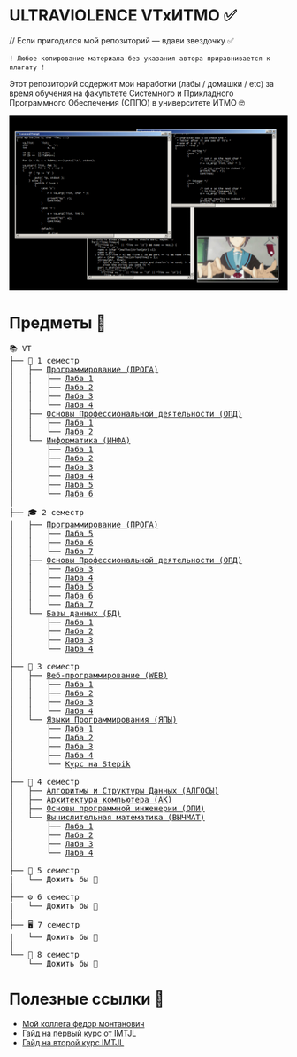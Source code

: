# ULTRAVIOLENCE VTxИТМО ✅

// Если пригодился мой репозиторий — вдави звездочку ✅

    ! Любое копирование материала без указания автора приравнивается к плагату !

Этот репозиторий содержит мои наработки (лабы / домашки / etc) за время обучения на факультете Системного и Прикладного Программного Обеспечения (СППО) в университете ИТМО :nerd_face:

![meow](.utils/yuki_nagato.gif)

# Предметы :book:
<pre>
📚 VT
├── 🍼 1 семестр
│   ├── <a href="https://github.com/Vaneshik/VT-Labs/tree/main/java">Программирование (ПРОГА)</a>
│   │   ├── <a href="https://github.com/Vaneshik/VT-Labs/tree/main/java/lab1">Лаба 1</a>
│   │   ├── <a href="https://github.com/Vaneshik/VT-Labs/tree/main/java/lab2">Лаба 2</a>
│   │   ├── <a href="https://github.com/Vaneshik/VT-Labs/tree/main/java/lab3">Лаба 3</a>
│   │   └── <a href="https://github.com/Vaneshik/VT-Labs/tree/main/java/lab4">Лаба 4</a>
│   ├── <a href="https://github.com/Vaneshik/VT-Labs/tree/main/opd">Основы Профессиональной деятельности (ОПД)</a>
│   │   ├── <a href="https://github.com/Vaneshik/VT-Labs/tree/main/opd/lab1">Лаба 1</a>
│   │   └── <a href="https://github.com/Vaneshik/VT-Labs/tree/main/opd/lab2">Лаба 2</a>
│   └── <a href="https://github.com/Vaneshik/VT-Labs/tree/main/informatics">Информатика (ИНФА)</a>
│       ├── <a href="https://github.com/Vaneshik/VT-Labs/tree/main/informatics/lab1">Лаба 1</a>
│       ├── <a href="https://github.com/Vaneshik/VT-Labs/tree/main/informatics/lab2">Лаба 2</a>
│       ├── <a href="https://github.com/Vaneshik/VT-Labs/tree/main/informatics/lab3">Лаба 3</a>
│       ├── <a href="https://github.com/Vaneshik/VT-Labs/tree/main/informatics/lab4">Лаба 4</a>
│       ├── <a href="https://github.com/Vaneshik/VT-Labs/tree/main/informatics/lab5">Лаба 5</a>
│       └── <a href="https://github.com/Vaneshik/VT-Labs/tree/main/informatics/lab6">Лаба 6</a>
│
├── 🎓 2 семестр
│   ├── <a href="https://github.com/Vaneshik/VT-Labs/tree/main/java">Программирование (ПРОГА)</a>
│   │   ├── <a href="https://github.com/Vaneshik/prog-lab-5">Лаба 5</a>
│   │   ├── <a href="https://github.com/Vaneshik/prog-lab-6">Лаба 6</a>
│   │   └── <a href="https://www.youtube.com/watch?v=dQw4w9WgXcQ">Лаба 7</a>
│   ├── <a href="https://github.com/Vaneshik/VT-Labs/tree/main/opd">Основы Профессиональной деятельности (ОПД)</a>
│   │   ├── <a href="https://github.com/Vaneshik/VT-Labs/tree/main/opd/lab3">Лаба 3</a>
│   │   ├── <a href="https://github.com/Vaneshik/VT-Labs/tree/main/opd/lab4">Лаба 4</a>
│   │   ├── <a href="https://github.com/Vaneshik/VT-Labs/tree/main/opd/lab5">Лаба 5</a>
│   │   ├── <a href="https://github.com/Vaneshik/VT-Labs/tree/main/opd/lab6">Лаба 6</a>
│   │   └── <a href="https://github.com/Vaneshik/VT-Labs/tree/main/opd/lab7">Лаба 7</a>
│   └── <a href="https://github.com/Vaneshik/VT-Labs/tree/main/bd">Базы данных (БД)</a>
│       ├── <a href="https://github.com/Vaneshik/VT-Labs/tree/main/bd/lab1">Лаба 1</a>
│       ├── <a href="https://github.com/Vaneshik/VT-Labs/tree/main/bd/lab2">Лаба 2</a>
│       ├── <a href="https://github.com/Vaneshik/VT-Labs/tree/main/bd/lab3">Лаба 3</a>
│       └── <a href="https://github.com/Vaneshik/VT-Labs/tree/main/bd/lab4">Лаба 4</a>
│   
├── 📖 3 семестр
│   ├── <a href="https://github.com/Vaneshik/VT-Labs/tree/main/web">Веб-программирование (WEB)</a>
│   │   ├── <a href="https://github.com/Vaneshik/web-1">Лаба 1</a>
│   │   ├── <a href="https://github.com/Vaneshik/web-2">Лаба 2</a>
│   │   ├── <a href="https://github.com/Vaneshik/web-3">Лаба 3</a>
│   │   └── <a href="https://github.com/Vaneshik/web-4">Лаба 4</a>
│   └── <a href="https://github.com/Vaneshik/VT-Labs/tree/main/llp">Языки Программирования (ЯПЫ)</a>
│       ├── <a href="https://github.com/Vaneshik/VT-Labs/tree/main/llp/assignment-1-io-library">Лаба 1</a>
│       ├── <a href="https://github.com/Vaneshik/VT-Labs/tree/main/llp/assignment-2-dictionary">Лаба 2</a>
│       ├── <a href="https://github.com/Vaneshik/VT-Labs/tree/main/llp/assignment-3-image-transform">Лаба 3</a>
│       ├── <a href="https://github.com/Vaneshik/VT-Labs/tree/main/llp/assignment-4-memory-allocator">Лаба 4</a>
│       └── <a href="https://stepik.org/course/73618">Курс на Stepik</a>
│
├── 📂 4 семестр
│   ├── <a href="https://github.com/Vaneshik/VT-Labs/tree/main/algo">Алгоритмы и Структуры Данных (АЛГОСЫ)</a>
│   ├── <a href="https://github.com/Vaneshik/VT-Labs/tree/main/archcomp">Архитектура компьютера (АК)</a>
│   ├── <a href="https://github.com/Vaneshik/VT-Labs/tree/main/opi">Основы программной инженерии (ОПИ)</a>
│   └── <a href="https://github.com/Vaneshik/VT-Labs/tree/main/comp_math">Вычислительная математика (ВЫЧМАТ)</a>
│       ├── <a href="https://github.com/Vaneshik/VT-Labs/tree/main/comp_math/comp_math1">Лаба 1</a>
│       ├── <a href="https://github.com/Vaneshik/VT-Labs/tree/main/comp_math/comp_math2">Лаба 2</a>
│       ├── <a href="https://github.com/Vaneshik/VT-Labs/tree/main/comp_math/comp_math3">Лаба 3</a>
│       └── <a href="https://github.com/Vaneshik/VT-Labs/tree/main/comp_math/comp_math4">Лаба 4</a>
│
├── 🔬 5 семестр
|   └── Дожить бы 🥶
│
├── ⚙️ 6 семестр
|   └── Дожить бы 🥶
│
├── 🖥️ 7 семестр
|   └── Дожить бы 🥶
│
└── 🎯 8 семестр
    └── Дожить бы 🥶
</pre>

# Полезные ссылки :mag_right:

* [Мой коллега федор монтанович](https://github.com/2BuRy1)
* [Гайд на первый курс от IMTJL](https://github.com/Imtjl/1st-year-guide)
* [Гайд на второй курс IMTJL](https://github.com/Imtjl/2t-year-guide)
